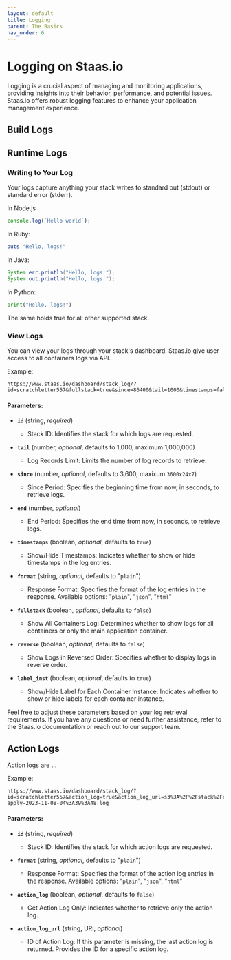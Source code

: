 ```yaml
---
layout: default
title: Logging
parent: The Basics
nav_order: 6
---
```


# Logging on Staas.io

Logging is a crucial aspect of managing and monitoring applications, providing insights into their behavior, performance, and potential issues.
Staas.io offers robust logging features to enhance your application management experience.

## Build Logs


## Runtime Logs

### Writing to Your Log
Your logs capture anything your stack writes to standard out (stdout) or standard error (stderr).

In Node.js
```js
console.log(`Hello world`);
```

In Ruby:
```ruby
puts "Hello, logs!"
```

In Java:
```java
System.err.println("Hello, logs!");
System.out.println("Hello, logs!");
```

In Python:
```python
print("Hello, logs!")
```

The same holds true for all other supported stack.


### View Logs
You can view your logs through your stack's dashboard.
Staas.io give user access to all containers logs via API.

Example:
```
https://www.staas.io/dashboard/stack_log/?id=scratchletter557&fullstack=true&since=86400&tail=1000&timestamps=false&format=html&wrap=true&refresh=30
```

#### Parameters:

- **`id`** (string, _required_) 
  - Stack ID: Identifies the stack for which logs are requested.

- **`tail`** (number, _optional_, defaults to 1,000, maximum 1,000,000) 
  - Log Records Limit: Limits the number of log records to retrieve.

- **`since`** (number, _optional_, defaults to 3,600, maxixum `3600x24x7`) 
  - Since Period: Specifies the beginning time from now, in seconds, to retrieve logs.

- **`end`** (number, _optional_) 
  - End Period: Specifies the end time from now, in seconds, to retrieve logs.

- **`timestamps`** (boolean, _optional_, defaults to `true`) 
  - Show/Hide Timestamps: Indicates whether to show or hide timestamps in the log entries.

- **`format`** (string, _optional_, defaults to "`plain`") 
  - Response Format: Specifies the format of the log entries in the response. Available options: "`plain`", "`json`", "`html`"

- **`fullstack`** (boolean, _optional_, defaults to `false`) 
  - Show All Containers Log: Determines whether to show logs for all containers or only the main application container.

- **`reverse`** (boolean, _optional_, defaults to `false`) 
  - Show Logs in Reversed Order: Specifies whether to display logs in reverse order.

- **`label_inst`** (boolean, _optional_, defaults to `true`) 
  - Show/Hide Label for Each Container Instance: Indicates whether to show or hide labels for each container instance.

Feel free to adjust these parameters based on your log retrieval requirements. If you have any questions or need further assistance, refer to the Staas.io documentation or reach out to our support team.


<!-- Parameters:
- `id`: Joi.string().required(), stack id
- `tail`: Joi.number().integer().positive().max(1e6).optional().default(1000), log records limit
- `since`: Joi.number().integer().positive().max(60*60*24*7).optional().default(60*60), since period from now, by second
- `end`: Joi.date().timestamp().optional(), end period from now, by second
- `timestamps`: Joi.boolean().optional().default(true), show/hide timestamps
- `format`: Joi.string().optional().valid('plain', 'json', 'html').default('plain'), response format
- `fullstack`: Joi.boolean().optional().default(false), show all containers log or main app container only
- `reverse`: Joi.boolean().optional().default(false), show logs in reversed order
- `label_inst`: Joi.boolean().optional().default(true), show/hide label for each container instance -->


## Action Logs

Action logs are ...

Example:
```
https://www.staas.io/dashboard/stack_log/?id=scratchletter557&action_log=true&action_log_url=s3%3A%2F%2Fstack%2Fconfig%2Fstaas%2Fadmin%2Fscratchletter557%2Flog%2Fstack-apply-2023-11-08-04%3A39%3A48.log
```


#### Parameters:

- **`id`** (string, _required_) 
  - Stack ID: Identifies the stack for which action logs are requested.

- **`format`** (string, _optional_, defaults to "`plain`") 
  - Response Format: Specifies the format of the action log entries in the response. Available options: "`plain`", "`json`", "`html`"

- **`action_log`** (boolean, _optional_, defaults to `false`) 
  - Get Action Log Only: Indicates whether to retrieve only the action log.

- **`action_log_url`** (string, URI, _optional_) 
  - ID of Action Log: If this parameter is missing, the last action log is returned. Provides the ID for a specific action log.


<!-- Parameters:
- id: Joi.string().required(), stack id
- format: Joi.string().optional().valid('plain', 'json', 'html').default('plain'), response format
- action_log: Joi.boolean().optional().default(false), get action log only
- action_log_url: Joi.string().uri().optional(), id of action log, if this parameter is missing the last action log is returned -->
